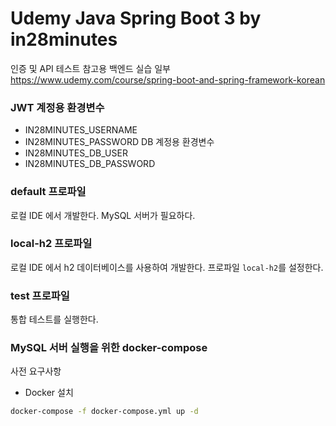 # Udemy Java Spring Boot 3 by in28minutes
인증 및 API 테스트 참고용 백엔드 실습 일부
https://www.udemy.com/course/spring-boot-and-spring-framework-korean

### JWT 계정용 환경변수
- IN28MINUTES_USERNAME
- IN28MINUTES_PASSWORD
DB 계정용 환경변수
- IN28MINUTES_DB_USER
- IN28MINUTES_DB_PASSWORD

### default 프로파일
로컬 IDE 에서 개발한다.
MySQL 서버가 필요하다.

### local-h2 프로파일
로컬 IDE 에서 h2 데이터베이스를 사용하여 개발한다.
프로파일 `local-h2`를 설정한다.

### test 프로파일
통합 테스트를 실행한다.

### MySQL 서버 실행을 위한 docker-compose
사전 요구사항
- Docker 설치
```bash
docker-compose -f docker-compose.yml up -d
```